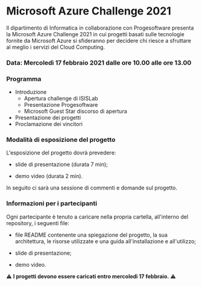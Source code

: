# Microsoft Azure Challenge 2021
Il dipartimento di Informatica in collaborazione con Progesoftware presenta la Microsoft Azure Challenge 2021 in cui progetti basati sulle tecnologie fornite da Microsoft Azure si sfideranno per decidere chi riesce a sfruttare al meglio i servizi del Cloud Computing.

### Data: Mercoledì 17 febbraio 2021 dalle ore 10.00 alle ore 13.00


### Programma
- Introduzione
    - Apertura challenge di ISISLab
    - Presentazione Progesoftware
    - Microsoft Guest Star discorso di apertura
- Presentazione dei progetti
- Proclamazione dei vincitori

### Modalità di esposizione del progetto

L'esposizione del progetto dovrà prevedere:

- slide di presentazione (durata 7 min);

- demo video (durata 2 min).

In seguito ci sarà una sessione di commenti e domande sul progetto.

### Informazioni per i partecipanti

Ogni partecipante è tenuto a caricare nella propria cartella, all'interno del repository, i seguenti file:

- file README contenente una spiegazione del progetto, la sua architettura, le risorse utilizzate e una guida all'installazione e all'utilizzo;

- slide di presentazione;

- demo video.

⚠️ **I progetti devono essere caricati entro mercoledì 17 febbraio.** ⚠️
